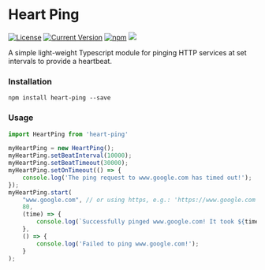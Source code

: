 # Heart Ping

[![License][license-image]][license-url]
[![Current Version](https://img.shields.io/npm/v/heart-ping.svg)](https://www.npmjs.com/package/heart-ping)
[![npm](https://img.shields.io/npm/dw/heart-ping.svg)](https://www.npmjs.com/package/heart-ping)
![](https://img.shields.io/bundlephobia/min/heart-ping.svg?style=flat)

[license-url]: https://opensource.org/licenses/MIT
[license-image]: https://img.shields.io/npm/l/make-coverage-badge.svg

A simple light-weight Typescript module for pinging HTTP services at set intervals to provide a heartbeat.

### Installation

```
npm install heart-ping --save
```

### Usage

```typescript
import HeartPing from 'heart-ping'

myHeartPing = new HeartPing();
myHeartPing.setBeatInterval(10000);
myHeartPing.setBeatTimeout(30000);
myHeartPing.setOnTimeout(() => {
	console.log('The ping request to www.google.com has timed out!');
});
myHeartPing.start(
    "www.google.com", // or using https, e.g.: 'https://www.google.com'
    80,
    (time) => {
        console.log(`Successfully pinged www.google.com! It took ${time} milliseconds.`);
    },
    () => {
        console.log('Failed to ping www.google.com!');
    }
);
```